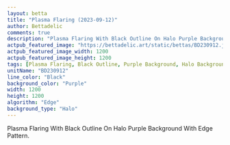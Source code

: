 ```yaml
---
layout: betta
title: "Plasma Flaring (2023-09-12)"
author: Bettadelic
comments: true
description: "Plasma Flaring With Black Outline On Halo Purple Background With Edge Pattern."
actpub_featured_image: "https://bettadelic.art/static/bettas/BD230912.jpg"
actpub_featured_image_width: 1200
actpub_featured_image_height: 1200
tags: [Plasma Flaring, Black Outline, Purple Background, Halo Background Pattern, Edge Pattern, September 2023]
unitName: "BD230912"
line_color: "Black"
background_color: "Purple"
width: 1200
height: 1200
algorithm: "Edge"
background_type: "Halo"
---
```


Plasma Flaring With Black Outline On Halo Purple Background With Edge Pattern.

